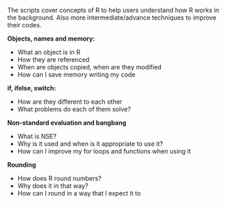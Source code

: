 The scripts cover concepts of R to help users understand how R works in the background. Also more intermediate/advance techniques to improve their codes.

<b> Objects, names and memory: </b> 
  <ul> 
  <li> What an object is in R </li>
  <li>  How they are referenced </li>
  <li> When are objects copied, when are they modified </li>
  <li>  How can I save memory writing my code </li>
  </ul>
  
<b> if, ifelse, switch: </b> 
 <ul> 
  <li> How are they different to each other </li>
  <li> What problems do each of them solve? </li>
  </ul> 
  
<b> Non-standard evaluation and bangbang </b> 
   <ul> 
  <li> What is NSE? </li>
  <li> Why is it used and when is it appropriate to use it? </li>
  <li> How can I improve my for loops and functions when using it </li>
  </ul> 
  
<b> Rounding </b> 
      <ul> 
  <li> How does R round numbers? </li>
  <li> Why does it in that way? </li>
  <li> How can I round in a way that I expect it to </li>
    </ul> 
